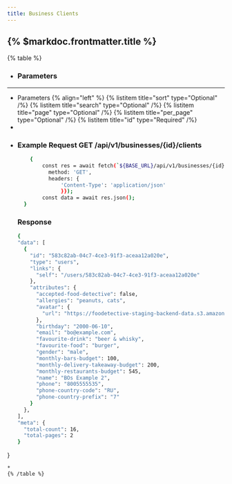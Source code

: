 ```yaml
---
title: Business Clients
---
```


## {% $markdoc.frontmatter.title %}

{% table %}
* ### **Parameters**
---
* Parameters {% align="left" %}
  {% listitem title="sort" type="Optional" /%}
  {% listitem title="search" type="Optional" /%}
  {% listitem title="page" type="Optional" /%}
  {% listitem title="per_page" type="Optional" /%}
  {% listitem title="id" type="Required" /%}
*
*
  ### Example Request GET /api/v1/businesses/{id}/clients
  ```bash
      {
          const res = await fetch(`${BASE_URL}/api/v1/businesses/{id}/clients`, {
            method: 'GET',
            headers: {
                'Content-Type': 'application/json'
                }});
          const data = await res.json();
    }
  ```
  ### Response
  ```bash
  {
  "data": [
    {
      "id": "583c82ab-04c7-4ce3-91f3-aceaa12a020e",
      "type": "users",
      "links": {
        "self": "/users/583c82ab-04c7-4ce3-91f3-aceaa12a020e"
      },
      "attributes": {
        "accepted-food-detective": false,
        "allergies": "peanuts, cats",
        "avatar": {
          "url": "https://foodetective-staging-backend-data.s3.amazonaws.com/uploads/user/avatar/583c82ab-04c7-4ce3-91f3-aceaa12a020e/9bb59f08-aee8-43ce-810c-cbbaa2532234.jpeg"
        },
        "birthday": "2000-06-10",
        "email": "bo@example.com",
        "favourite-drink": "beer & whisky",
        "favourite-food": "burger",
        "gender": "male",
        "monthly-bars-budget": 100,
        "monthly-delivery-takeaway-budget": 200,
        "monthly-restaurants-budget": 545,
        "name": "BOs Example 2",
        "phone": "8005555535",
        "phone-country-code": "RU",
        "phone-country-prefix": "7"
      }
    },
  ],
  "meta": {
    "total-count": 16,
    "total-pages": 2
  }
}
  ```
*
{% /table %}
